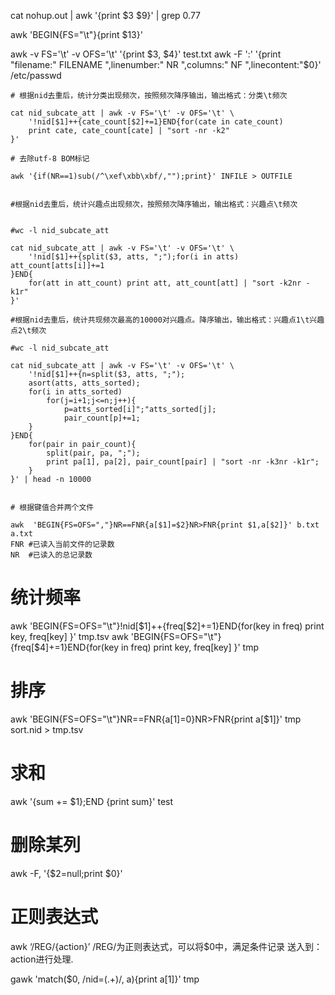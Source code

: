 cat nohup.out | awk '{print $3 $9}' | grep 0.77

awk 'BEGIN{FS="\t"}{print $13}'

awk -v FS='\t' -v OFS='\t' '{print $3, $4}' test.txt
awk  -F ':'  '{print "filename:" FILENAME ",linenumber:" NR ",columns:" NF ",linecontent:"$0}' /etc/passwd


```
# 根据nid去重后，统计分类出现频次，按照频次降序输出，输出格式：分类\t频次

cat nid_subcate_att | awk -v FS='\t' -v OFS='\t' \
    '!nid[$1]++{cate_count[$2]+=1}END{for(cate in cate_count)
    print cate, cate_count[cate] | "sort -nr -k2"
}'

# 去除utf-8 BOM标记

awk '{if(NR==1)sub(/^\xef\xbb\xbf/,"");print}' INFILE > OUTFILE


#根据nid去重后，统计兴趣点出现频次，按照频次降序输出，输出格式：兴趣点\t频次


#wc -l nid_subcate_att

cat nid_subcate_att | awk -v FS='\t' -v OFS='\t' \
    '!nid[$1]++{split($3, atts, ";");for(i in atts) att_count[atts[i]]+=1
}END{
    for(att in att_count) print att, att_count[att] | "sort -k2nr -k1r"
}'

#根据nid去重后，统计共现频次最高的10000对兴趣点。降序输出，输出格式：兴趣点1\t兴趣点2\t频次

#wc -l nid_subcate_att

cat nid_subcate_att | awk -v FS='\t' -v OFS='\t' \
    '!nid[$1]++{n=split($3, atts, ";");
    asort(atts, atts_sorted);
    for(i in atts_sorted)
        for(j=i+1;j<=n;j++){
            p=atts_sorted[i]";"atts_sorted[j];
            pair_count[p]+=1;
    }
}END{
    for(pair in pair_count){
        split(pair, pa, ";");
        print pa[1], pa[2], pair_count[pair] | "sort -nr -k3nr -k1r";
    }
}' | head -n 10000


# 根据键值合并两个文件

awk  'BEGIN{FS=OFS=","}NR==FNR{a[$1]=$2}NR>FNR{print $1,a[$2]}' b.txt a.txt
FNR #已读入当前文件的记录数
NR  #已读入的总记录数

```
# 统计频率
awk 'BEGIN{FS=OFS="\t"}!nid[$1]++{freq[$2]+=1}END{for(key in freq) print key, freq[key] }' tmp.tsv
awk 'BEGIN{FS=OFS="\t"}{freq[$4]+=1}END{for(key in freq) print key, freq[key] }' tmp

# 排序
awk 'BEGIN{FS=OFS="\t"}NR==FNR{a[$1]=$0}NR>FNR{print a[$1]}' tmp sort.nid > tmp.tsv

# 求和
awk '{sum += $1};END {print sum}' test

# 删除某列

awk -F, '{$2=null;print $0}'

# 正则表达式

awk ‘/REG/{action}’
/REG/为正则表达式，可以将$0中，满足条件记录 送入到：action进行处理.

gawk 'match($0, /nid=(.+)/, a){print a[1]}' tmp 
